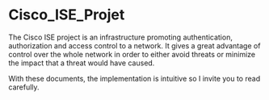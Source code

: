 # Cisco_ISE_Projet
The Cisco ISE project is an infrastructure promoting authentication, authorization and access control to a network. It gives a great advantage of control over the whole network in order to either avoid threats or minimize the impact that a threat would have caused.

With these documents, the implementation is intuitive so I invite you to read carefully.
